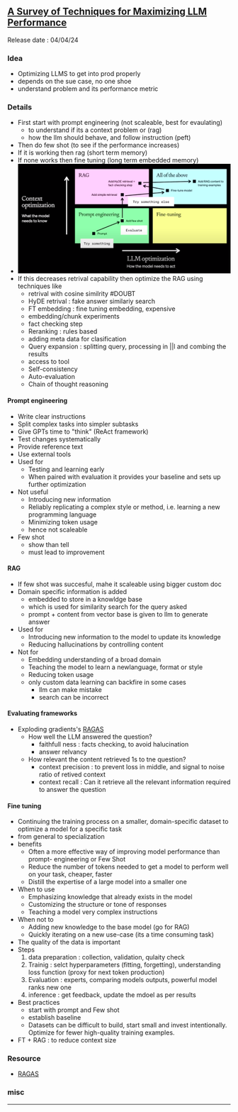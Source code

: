 ## [A Survey of Techniques for Maximizing LLM Performance](https://youtu.be/ahnGLM-RC1Y)
Release date : 04/04/24
### Idea
- Optimizing LLMS to get into prod properly
- depends on the sue case, no one shoe
- understand problem and its performance metric

### Details
- First start with prompt engineering (not scaleable, best for evaulating)
    - to understand if its a context problem or (rag)
    - how the llm should behave, and follow instruction (peft)
- Then do few shot (to see if the performance increases)
- If it is working then rag (short term memory)
- If none works then fine tuning (long term embedded memory)
- ![](../../../images/optimize_llm_1.png)
- If this decreases retrival capability then optimize the RAG using techniques like
    - retrival with cosine similrity #DOUBT
    - HyDE retrival : fake answer similariy search
    - FT embedding : fine tuning embedding, expensive
    - embedding/chunk experiments 
    - fact checking step
    - Reranking : rules based
    - adding meta data for clasification
    - Query expansion : splitting query, processing in ||l and combing the results
    - access to tool
    - Self-consistency
    - Auto-evaluation
    - Chain of thought reasoning
#### Prompt engineering
- Write clear instructions
- Split complex tasks into simpler subtasks
- Give GPTs time to "think" (ReAct framework)
- Test changes systematically
- Provide reference text
- Use external tools
- Used for 
    - Testing and learning early
    - When paired with evaluation it provides your baseline and sets up further optimization
- Not useful
    - Introducing new information
    - Reliably replicating a complex style or method, i.e. learning a new programming language
    - Minimizing token usage
    - hence not scaleable
- Few shot
    - show than tell
    - must lead to improvement

#### RAG
- If few shot was succesful, mahe it scaleable using bigger custom doc
- Domain specific information is added
    - embedded to store in a knowldge base
    - which is used for similarity search for the query asked
    - prompt + content from vector base is given to llm to generate answer
- Used for
    - Introducing new information to the model to update its knowledge
    - Reducing hallucinations by controlling content
- Not for 
    - Embedding understanding of a broad domain
    - Teaching the model to learn a newlanguage, format or style
    - Reducing token usage
    - only custom data learning can backfire in some cases
        - llm can make mistake
        - search can be incorrect
#### Evaluating frameworks
- Exploding gradients's [RAGAS](https://docs.ragas.io/en/stable/getstarted/evaluation.html)
    - How well the LLM answered the question?
        - faithfull ness : facts checking, to avoid halucination
        - answer relvancy
    - How relevant the content retrieved 1s to tne question?
        - context precision : to prevent loss in middle, and signal to noise ratio of retived context
        - context recall : Can it retrieve all the relevant information required to answer the question

#### Fine tuning
- Continuing the training process on a smaller, domain-specific dataset to optimize a model for a specific task
- from general to specialization
- benefits
    - Often a more effective way of improving model performance than prompt- engineering or Few Shot
    - Reduce the number of tokens needed to get a model to perform well on your task, cheaper, faster
    - Distill the expertise of a large model into a smaller one
- When to use
    - Emphasizing knowledge that already exists in the model
    - Customizing the structure or tone of responses
    - Teaching a model very complex instructions
- When not to
    - Adding new knowledge to the base model (go for RAG)
    - Quickly iterating on a new use-case (its a time consuming task)
- The quality of the data is important
- Steps
    1. data preparation : collection, validation, qulaity check
    2. Trainig : selct hyperparameters (fitting, forgetting), understanding loss function (proxy for next token production)
    3. Evaluation : experts, comparing models outputs, powerful model ranks new one
    4. inference : get feedback, update the mdoel as per results
- Best practices
    - start with prompt and Few shot
    - establish baseline
    - Datasets can be difficult to build, start small and invest intentionally. Optimize for fewer high-quality training examples.
- FT + RAG : to reduce context size
### Resource
- [RAGAS](https://github.com/explodinggradients/ragas)

### misc
 
---
